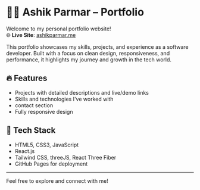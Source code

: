 # 🧑‍💻 Ashik Parmar – Portfolio

Welcome to my personal portfolio website!  
🌐 **Live Site**: [ashikparmar.me](https://ashikparmar.me)

This portfolio showcases my skills, projects, and experience as a software developer. Built with a focus on clean design, responsiveness, and performance, it highlights my journey and growth in the tech world.

## 🔥 Features

- Projects with detailed descriptions and live/demo links
- Skills and technologies I've worked with
- contact section
- Fully responsive design

## 🚀 Tech Stack

- HTML5, CSS3, JavaScript
- React.js
- Tailwind CSS, threeJS, React Three Fiber
- GitHub Pages for deployment
  
---

Feel free to explore and connect with me!

